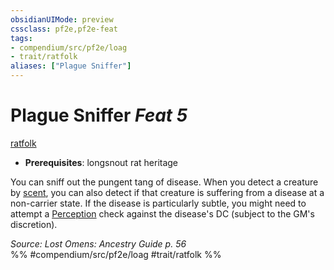 ```yaml
---
obsidianUIMode: preview
cssclass: pf2e,pf2e-feat
tags:
- compendium/src/pf2e/loag
- trait/ratfolk
aliases: ["Plague Sniffer"]
---
```

# Plague Sniffer  *Feat 5*  
[ratfolk](../../Rules/traits/ratfolk-b1.md)  

- **Prerequisites**: longsnout rat heritage

You can sniff out the pungent tang of disease. When you detect a creature by [scent](../../Rules/abilities/scent.md), you can also detect if that creature is suffering from a disease at a non-carrier state. If the disease is particularly subtle, you might need to attempt a [Perception](../skills.md#Perception) check against the disease's DC (subject to the GM's discretion).

*Source: Lost Omens: Ancestry Guide p. 56*  
%% #compendium/src/pf2e/loag #trait/ratfolk %%